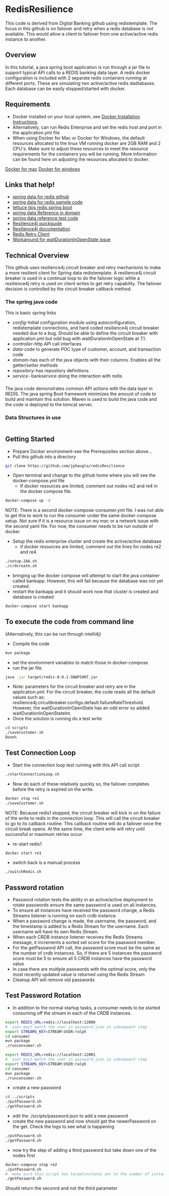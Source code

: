 # RedisResilience
This code is derived from Digital Banking github using redistemplate. The focus in this github is on failover and retry when a redis database is not available.  This would allow a client to failover from one active/active redis instance to another.
<a href="" rel="Digital Banking"><img src="images/DigitalBanking.png" alt="" /></a>


## Overview
In this tutorial, a java spring boot application is run through a jar file to support typical API calls to a REDIS banking data layer.  A redis docker configuration is included with 2 separate redis containers running at different ports.  These are simulating two active/active redis dadtabases.  Each database can be easily stopped/started with docker.


## Requirements
* Docker installed on your local system, see [Docker Installation Instructions](https://docs.docker.com/engine/installation/).
* Alternatively, can run Redis Enterprise and set the redis host and port in the application.yml file
* When using Docker for Mac or Docker for Windows, the default resources allocated to the linux VM running docker are 2GB RAM and 2 CPU's. Make sure to adjust these resources to meet the resource requirements for the containers you will be running. More information can be found here on adjusting the resources allocated to docker.

[Docker for mac](https://docs.docker.com/docker-for-mac/#advanced)
[Docker for windows](https://docs.docker.com/docker-for-windows/#advanced)

## Links that help!

 * [spring data for redis github](https://github.com/spring-projects/spring-data-examples/tree/master/redis/repositories)
 * [spring data for redis sample code](https://www.oodlestechnologies.com/blogs/Using-Redis-with-CrudRepository-in-Spring-Boot/)
 * [lettuce tips redis spring boot](https://www.bytepitch.com/blog/redis-integration-spring-boot/)
 * [spring data Reference in domain](https://github.com/spring-projects/spring-data-examples/blob/master/redis/repositories/src/main/java/example/springdata/redis/repositories/Person.java)
 * [spring data reference test code](https://github.com/spring-projects/spring-data-examples/blob/master/redis/repositories/src/test/java/example/springdata/redis/repositories/PersonRepositoryTests.java)
 * [Resilience4j quickguide](https://www.baeldung.com/resilience4j)
 * [Resilience4j documentation](https://resilience4j.readme.io/docs/getting-started-3)
 * [Redis Retry Client](https://gitlab.com/deji.alaran/redis-java-clients/-/blob/master/src/main/java/com/redislabs/examples/redis/service/RedisClientsService.java)
 * [Workaround for waitDurationInOpenState issue](https://stackoverflow.com/questions/65909665/circuitbreaker-not-loading-defaults-from-yaml-file)

## Technical Overview

This github uses resilience4j circuit breaker and retry mechanisms to make a more resilient client for Spring data redistemplate.  A resilience4j circuit breaker is used in a continual loop to do the failover logic while a resilience4j retry is used on client writes to get retry capability.  The failover decision is controlled by the circuit breaker callback method.

### The spring java code
This is basic spring links
* *config*-Initial configuration module using autoconfiguration, redistemplate connections, and hard coded resilience4j circuit breaker needed due to a bug.  Should be able to define the circuit breaker with application.yml but odd bug with waitDurationInOpenState at 7.1.
* *controller*-http API call interfaces
* *data*-code to generate POC type of customer, account, and transaction code
* *domain*-has each of the java objects with their columns.  Enables all the getter/setter methods
* *repository*-has repository definitions
* *service*- bankservice doing the interaction with redis
### 
The java code demonstrates common API actions with the data layer in REDIS.  The java spring Boot framework minimizes the amount of code to build and maintain this solution.  Maven is used to build the java code and the code is deployed to the tomcat server.

### Data Structures in use
<a href="" rel="Tables Structures Used"><img src="images/Tables.png" alt="" /></a>

## Getting Started
* Prepare Docker environment-see the Prerequisites section above...
* Pull this github into a directory
```bash
git clone https://github.com/jphaugla/redisResilience
```
* Open terminal and change to the github home where you will see the docker-compose.yml file
  * If docker resources are limited, comment out nodes re2 and re4 in the docker compose file.
```bash
docker-compose up -d
```
NOTE:   There is a second docker-compose-consumer.yml file.   I was not able to get this to work to run the consumer under the same docker-compose setup.   Not sure if it is a resource issue on my mac or a network issue with the second yaml file.  For now, the consumer needs to be run outside of docker
* Setup the redis enterprise cluster and create the active/active database
  * if docker resources are limited, comment out the lines for nodes re2 and re4
```bash
./setup-2AA.sh
./crdcreate.sh
```
* bringing up the docker compose will attempt to start the java container called bankapp.  However, this will fail because the database was not yet created.
* restart the bankapp and it should work now that cluster is created and database is created
```bash
docker-compose start bankapp
```
## To execute the code from command line
(Alternatively, this can be run through intelli4j)

* Compile the code
```bash
mvn package
```
* set the environment variables to match those in docker-compose 
* run the jar file.   
```bash
java -jar target/redis-0.0.1-SNAPSHOT.jar
```
* Note:  parameters for the circuit breaker and retry are in the application.yml.  For the circuit breaker, the code reads all the default values such as:  resilience4j.circuitbreaker.configs.default.failureRateThreshold.  However, the waitDurationInOpenState has an odd error so added waitDurationInOpenStateInt.  
* Once the solution is running do a test write
```bash
cd scripts
./saveCustomer.sh 
Done%                                                
```
## Test Connection Loop
* Start the connection loop test running with this API call script
```bash
./startConnectionLoop.sh
```
* Now do each of these relatively quickly so, the failover completes before the retry is expired on the write. 
```bash
docker stop re1
./saveCustomer.sh
```
NOTE:   Because redis1 stopped, the circuit breaker will kick in on the failure of the write to redis in the connection loop.  This will call the circuit breaker to go to its callback routine.  This callback routine will do a failover once the circuit break opens.  At the same time, the client write will retry until successful or maximum retries occur
* re-start redis1
```bash
docker start re1
```
* switch back is a manual process
```bash
./switchRedis.sh
```
## Password rotation
* Password rotation tests the ability in an active/active deployment to rotate passwords ensure the same password is used on all instances.
* To ensure all instances have received the password change, a Redis Streams listener is running on each crdb instance.
* When a password change is made, the username, the password, and the timestamp is added to a Redis Stream for the username.  Each username will have its own Redis Stream.
* When each CRDB instance listener receives the Redis Streams message, it increments a sorted set score for the paasword member.
* For the getPassword API call, the password score must be the same as the number of crdb instances.  So, if there are 5 instances the password score must be 5 to ensure all 5 CRDB instances have the password value
* In case there are multiple passwords with the optimal score, only the most recently updated value is returned using the Redis Stream
* Cleanup API will remove old passwords

## Test Password Rotation
* In addition to the normal startup tasks, a consumer needs to be started consuming off the stream in each of the CRDB instances.
```bash
export REDIS_URL=redis://localhost:12000
#  user must match the user in password.json in subsequent step
export STREAMS_KEY=STREAM:USER:ralph
cd consumer
mvn package 
./runconsumer.sh
```
```bash
export REDIS_URL=redis://localhost:12001
#  user must match the user in password.json in subsequent step
export STREAMS_KEY=STREAM:USER:ralph
cd consumer
mvn package
./runconsumer.sh
```
* create a new password
```bash
cd ../scripts
./putPassword.sh
./getPassword.sh
```
* edit the ./scripts/password.json to add a new password
* create the new password and now should get the newerPassword on the get.   Check the logs to see what is happening
```bash
./putPassword.sh
./getPassword.sh
```
* now try the step of adding a third password but take down one of the nodes first
```bash
docker-compose stop re2
./putPassword.sh
#  make sure this script has targetinstance set to the number of instances
./getPassword.sh
```
Should return the seconrd and not the third parameter

